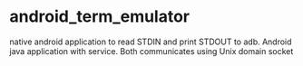 # android_term_emulator
native android application to read STDIN and print STDOUT to adb. Android java application with service. Both communicates using Unix domain socket 
